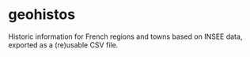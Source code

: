 # geohistos
Historic information for French regions and towns based on INSEE data, exported as a (re)usable CSV file.
